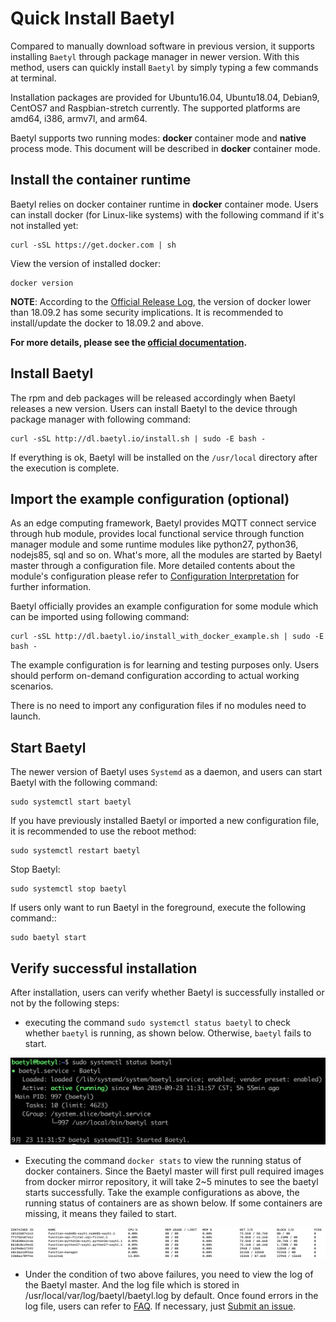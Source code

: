# Quick Install Baetyl

Compared to manually download software in previous version, it supports installing `Baetyl` through package manager in newer version. With this method, users can quickly install `Baetyl` by simply typing a few commands at terminal.

Installation packages are provided for Ubuntu16.04, Ubuntu18.04, Debian9, CentOS7 and Raspbian-stretch currently. The supported platforms are amd64, i386, armv7l, and arm64.

Baetyl supports two running modes: **docker** container mode and **native** process mode. This document will be described in **docker** container mode.

## Install the container runtime

Baetyl relies on docker container runtime in **docker** container mode. Users can install docker (for Linux-like systems) with the following command if it's not installed yet:

```shell
curl -sSL https://get.docker.com | sh
```

View the version of installed docker:

```shell
docker version
```

**NOTE**: According to the [Official Release Log](https://docs.docker.com/engine/release-notes/#18092), the version of docker lower than 18.09.2 has some security implications. It is recommended to install/update the docker to 18.09.2 and above.

**For more details, please see the [official documentation](https://docs.docker.com/install/).**

## Install Baetyl

The rpm and deb packages will be released accordingly when Baetyl releases a new version. Users can install Baetyl to the device through package manager with following command:

```shell
curl -sSL http://dl.baetyl.io/install.sh | sudo -E bash -
```

If everything is ok, Baetyl will be installed on the `/usr/local` directory after the execution is complete.

## Import the example configuration (optional)

As an edge computing framework, Baetyl provides MQTT connect service through hub module, provides local functional service through function manager module and some runtime modules like python27, python36, nodejs85, sql and so on. What's more, all the modules are started by Baetyl master through a configuration file. More detailed contents about the module's configuration please refer to [Configuration Interpretation](../guides/Config-interpretation.md) for further information.

Baetyl officially provides an example configuration for some module which can be imported using following command:

```shell
curl -sSL http://dl.baetyl.io/install_with_docker_example.sh | sudo -E bash -
```

The example configuration is for learning and testing purposes only. Users should perform on-demand configuration according to actual working scenarios.

There is no need to import any configuration files if no modules need to launch.

## Start Baetyl

The newer version of Baetyl uses `Systemd` as a daemon, and users can start Baetyl with the following command:

```shell
sudo systemctl start baetyl
```

If you have previously installed Baetyl or imported a new configuration file, it is recommended to use the reboot method:

```shell
sudo systemctl restart baetyl
```

Stop Baetyl:

```shell
sudo systemctl stop baetyl
```

If users only want to run Baetyl in the foreground, execute the following command::

```shell
sudo baetyl start
```

## Verify successful installation

After installation, users can verify whether Baetyl is successfully installed or not by the following steps:

- executing the command `sudo systemctl status baetyl` to check whether `baetyl` is running, as shown below. Otherwise, `baetyl` fails to start.

![Baetyl](../images/install/systemctl-status.png)

- Executing the command `docker stats` to view the running status of docker containers. Since the Baetyl master will first pull required images from docker mirror repository, it will take 2~5 minutes to see the baetyl starts successfully. Take the example configurations as above, the running status of containers are as shown below. If some containers are missing, it means they failed to start.

![docker stats](../images/install/docker-stats.png)

- Under the condition of two above failures, you need to view the log of the Baetyl master. And the log file which is stored in /usr/local/var/log/baetyl/baetyl.log by default. Once found errors in the log file, users can refer to [FAQ](../FAQ.md). If necessary, just [Submit an issue](https://github.com/baetyl/baetyl/issues).
